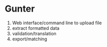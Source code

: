 # Gunter

1. Web interface/command line to upload file
2. extract formatted data
3. validation/translation
4. export/matching
